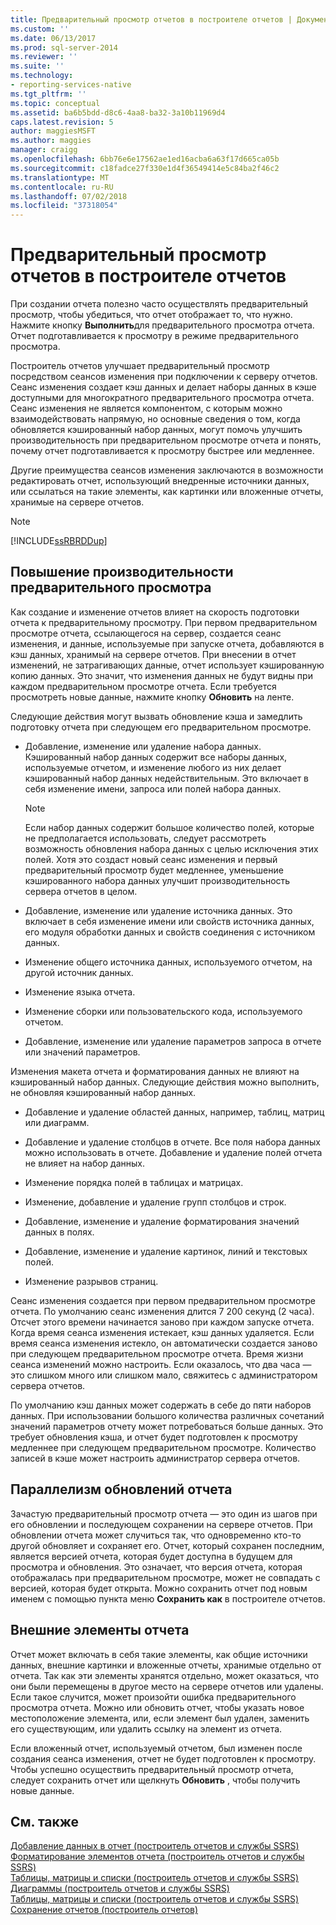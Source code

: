 ```yaml
---
title: Предварительный просмотр отчетов в построителе отчетов | Документы Майкрософт
ms.custom: ''
ms.date: 06/13/2017
ms.prod: sql-server-2014
ms.reviewer: ''
ms.suite: ''
ms.technology:
- reporting-services-native
ms.tgt_pltfrm: ''
ms.topic: conceptual
ms.assetid: ba6b5bdd-d8c6-4aa8-ba32-3a10b11969d4
caps.latest.revision: 5
author: maggiesMSFT
ms.author: maggies
manager: craigg
ms.openlocfilehash: 6bb76e6e17562ae1ed16acba6a63f17d665ca05b
ms.sourcegitcommit: c18fadce27f330e1d4f36549414e5c84ba2f46c2
ms.translationtype: MT
ms.contentlocale: ru-RU
ms.lasthandoff: 07/02/2018
ms.locfileid: "37318054"
---
```

# <a name="previewing-reports-in-report-builder"></a>Предварительный просмотр отчетов в построителе отчетов
  При создании отчета полезно часто осуществлять предварительный просмотр, чтобы убедиться, что отчет отображает то, что нужно. Нажмите кнопку **Выполнить**для предварительного просмотра отчета. Отчет подготавливается к просмотру в режиме предварительного просмотра.  
  
 Построитель отчетов улучшает предварительный просмотр посредством сеансов изменения при подключении к серверу отчетов. Сеанс изменения создает кэш данных и делает наборы данных в кэше доступными для многократного предварительного просмотра отчета. Сеанс изменения не является компонентом, с которым можно взаимодействовать напрямую, но основные сведения о том, когда обновляется кэшированный набор данных, могут помочь улучшить производительность при предварительном просмотре отчета и понять, почему отчет подготавливается к просмотру быстрее или медленнее.  
  
 Другие преимущества сеансов изменения заключаются в возможности редактировать отчет, использующий внедренные источники данных, или ссылаться на такие элементы, как картинки или вложенные отчеты, хранимые на сервере отчетов.  
  
> [!NOTE]  
>  [!INCLUDE[ssRBRDDup](../../includes/ssrbrddup-md.md)]  
  
## <a name="improving-preview-performance"></a>Повышение производительности предварительного просмотра  
 Как создание и изменение отчетов влияет на скорость подготовки отчета к предварительному просмотру. При первом предварительном просмотре отчета, ссылающегося на сервер, создается сеанс изменения, и данные, используемые при запуске отчета, добавляются в кэш данных, хранимый на сервере отчетов. При внесении в отчет изменений, не затрагивающих данные, отчет использует кэшированную копию данных. Это значит, что изменения данных не будут видны при каждом предварительном просмотре отчета. Если требуется просмотреть новые данные, нажмите кнопку **Обновить** на ленте.  
  
 Следующие действия могут вызвать обновление кэша и замедлить подготовку отчета при следующем его предварительном просмотре.  
  
-   Добавление, изменение или удаление набора данных. Кэшированный набор данных содержит все наборы данных, используемые отчетом, и изменение любого из них делает кэшированный набор данных недействительным. Это включает в себя изменение имени, запроса или полей набора данных.  
  
    > [!NOTE]  
    >  Если набор данных содержит большое количество полей, которые не предполагается использовать, следует рассмотреть возможность обновления набора данных с целью исключения этих полей. Хотя это создаст новый сеанс изменения и первый предварительный просмотр будет медленнее, уменьшение кэшированного набора данных улучшит производительность сервера отчетов в целом.  
  
-   Добавление, изменение или удаление источника данных. Это включает в себя изменение имени или свойств источника данных, его модуля обработки данных и свойств соединения с источником данных.  
  
-   Изменение общего источника данных, используемого отчетом, на другой источник данных.  
  
-   Изменение языка отчета.  
  
-   Изменение сборки или пользовательского кода, используемого отчетом.  
  
-   Добавление, изменение или удаление параметров запроса в отчете или значений параметров.  
  
 Изменения макета отчета и форматирования данных не влияют на кэшированный набор данных. Следующие действия можно выполнить, не обновляя кэшированный набор данных.  
  
-   Добавление и удаление областей данных, например, таблиц, матриц или диаграмм.  
  
-   Добавление и удаление столбцов в отчете. Все поля набора данных можно использовать в отчете. Добавление и удаление полей отчета не влияет на набор данных.  
  
-   Изменение порядка полей в таблицах и матрицах.  
  
-   Изменение, добавление и удаление групп столбцов и строк.  
  
-   Добавление, изменение и удаление форматирования значений данных в полях.  
  
-   Добавление, изменение и удаление картинок, линий и текстовых полей.  
  
-   Изменение разрывов страниц.  
  
 Сеанс изменения создается при первом предварительном просмотре отчета. По умолчанию сеанс изменения длится 7 200 секунд (2 часа). Отсчет этого времени начинается заново при каждом запуске отчета. Когда время сеанса изменения истекает, кэш данных удаляется. Если время сеанса изменения истекло, он автоматически создается заново при следующем предварительном просмотре отчета. Время жизни сеанса изменений можно настроить. Если оказалось, что два часа — это слишком много или слишком мало, свяжитесь с администратором сервера отчетов.  
  
 По умолчанию кэш данных может содержать в себе до пяти наборов данных. При использовании большого количества различных сочетаний значений параметров отчету может потребоваться больше данных. Это требует обновления кэша, и отчет будет подготовлен к просмотру медленнее при следующем предварительном просмотре. Количество записей в кэше может настроить администратор сервера отчетов.  
  
## <a name="concurrency-of-report-updates"></a>Параллелизм обновлений отчета  
 Зачастую предварительный просмотр отчета — это один из шагов при его обновлении и последующем сохранении на сервере отчетов. При обновлении отчета может случиться так, что одновременно кто-то другой обновляет и сохраняет его. Отчет, который сохранен последним, является версией отчета, которая будет доступна в будущем для просмотра и обновления. Это означает, что версия отчета, которая отображалась при предварительном просмотре, может не совпадать с версией, которая будет открыта. Можно сохранить отчет под новым именем с помощью пункта меню **Сохранить как** в построителе отчетов.  
  
## <a name="external-report-items"></a>Внешние элементы отчета  
 Отчет может включать в себя такие элементы, как общие источники данных, внешние картинки и вложенные отчеты, хранимые отдельно от отчета. Так как эти элементы хранятся отдельно, может оказаться, что они были перемещены в другое место на сервере отчетов или удалены. Если такое случится, может произойти ошибка предварительного просмотра отчета. Можно или обновить отчет, чтобы указать новое местоположение элемента, или, если элемент был удален, заменить его существующим, или удалить ссылку на элемент из отчета.  
  
 Если вложенный отчет, используемый отчетом, был изменен после создания сеанса изменения, отчет не будет подготовлен к просмотру. Чтобы успешно осуществить предварительный просмотр отчета, следует сохранить отчет или щелкнуть **Обновить** , чтобы получить новые данные.  
  
## <a name="see-also"></a>См. также  
 [Добавление данных в отчет &#40;построитель отчетов и службы SSRS&#41;](../report-data/report-datasets-ssrs.md)   
 [Форматирование элементов отчета (построитель отчетов и службы SSRS)](../report-design/formatting-report-items-report-builder-and-ssrs.md)   
 [Таблицы, матрицы и списки (построитель отчетов и службы SSRS)](../report-design/create-invoices-and-forms-with-lists-report-builder-and-ssrs.md)   
 [Диаграммы (построитель отчетов и службы SSRS)](../report-design/charts-report-builder-and-ssrs.md)   
 [Таблицы, матрицы и списки (построитель отчетов и службы SSRS)](../report-design/create-invoices-and-forms-with-lists-report-builder-and-ssrs.md)   
 [Сохранение отчетов &#40;построитель отчетов&#41;](saving-reports-report-builder.md)  
  
  
